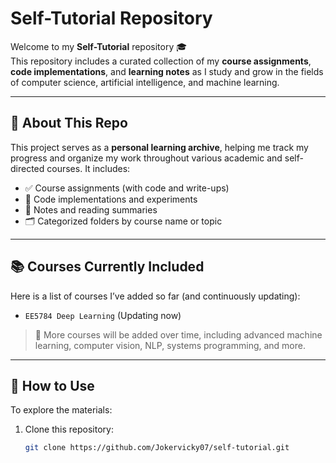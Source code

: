 # Self-Tutorial Repository

Welcome to my **Self-Tutorial** repository 🎓  
This repository includes a curated collection of my **course assignments**, **code implementations**, and **learning notes** as I study and grow in the fields of computer science, artificial intelligence, and machine learning.

---

## 📘 About This Repo

This project serves as a **personal learning archive**, helping me track my progress and organize my work throughout various academic and self-directed courses. It includes:

- ✅ Course assignments (with code and write-ups)
- 🧠 Code implementations and experiments
- 📒 Notes and reading summaries
- 🗂️ Categorized folders by course name or topic

---

## 📚 Courses Currently Included

Here is a list of courses I’ve added so far (and continuously updating):

- `EE5784 Deep Learning` (Updating now)

> 📌 More courses will be added over time, including advanced machine learning, computer vision, NLP, systems programming, and more.

---

## 🚀 How to Use

To explore the materials:
1. Clone this repository:
   ```bash
   git clone https://github.com/Jokervicky07/self-tutorial.git
